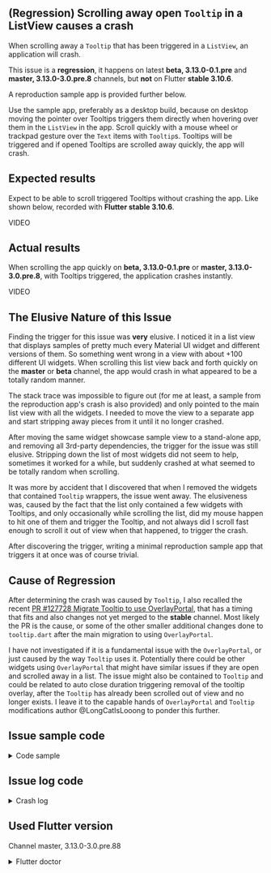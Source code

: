 ## (Regression) Scrolling away open `Tooltip` in a ListView causes a crash

When scrolling away a `Tooltip` that has been triggered in a `ListView`, an application will crash.

This issue is a **regression**, it happens on latest **beta, 3.13.0-0.1.pre** and **master, 3.13.0-3.0.pre.8** channels, but **not** on Flutter **stable 3.10.6**.

A reproduction sample app is provided further below. 

Use the sample app, preferably as a desktop build, because on desktop moving the pointer over Tooltips triggers them directly when hovering over them in the `ListView` in the app. Scroll quickly with a mouse wheel or trackpad gesture over the `Text` items with `Tooltip`s. Tooltips will be triggered and if opened Tooltips are scrolled away quickly, the app will crash.


## Expected results

Expect to be able to scroll triggered Tooltips without crashing the app. Like shown below, recorded with **Flutter stable 3.10.6**.

VIDEO



## Actual results

When scrolling the app quickly on **beta, 3.13.0-0.1.pre** or **master, 3.13.0-3.0.pre.8**, with Tooltips triggered, the application crashes instantly.

VIDEO



## The Elusive Nature of this Issue

Finding the trigger for this issue was **very** elusive. I noticed it in a list view that displays samples of pretty much every Material UI widget and different versions of them. So something went wrong in a view with about +100 different UI widgets. When scrolling this list view back and forth quickly on the **master** or **beta** channel, the app would crash in what appeared to be a totally random manner.

The stack trace was impossible to figure out (for me at least, a sample from the reproduction app's crash is also provided) and only pointed to the main list view with all the widgets. I needed to move the view to a separate app and start stripping away pieces from it until it no longer crashed.

After moving the same widget showcase sample view to a stand-alone app, and removing all 3rd-party dependencies, the trigger for the issue was still elusive. Stripping down the list of most widgets did not seem to help, sometimes it worked for a while, but suddenly crashed at what seemed to be totally random when scrolling.

It was more by accident that I discovered that when I removed the widgets that contained `Tooltip` wrappers, the issue went away. The elusiveness was, caused by the fact that the list only contained a few widgets with Tooltips, and only occasionally while scrolling the list, did my mouse happen to hit one of them and trigger the Tooltip, and not always did I scroll fast enough to scroll it out of view when that happened, to trigger the crash.

After discovering the trigger, writing a minimal reproduction sample app that triggers it at once was of course trivial. 


## Cause of Regression

After determining the crash was caused by `Tooltip`, I also recalled the recent [PR #127728 Migrate Tooltip to use OverlayPortal](https://github.com/flutter/flutter/pull/127728), that has a timing that fits and also changes not yet merged to the **stable** channel. Most likely the PR is the cause, or some of the other smaller additional changes done to `tooltip.dart` after the main migration to using `OverlayPortal`.

I have not investigated if it is a fundamental issue with the `OverlayPortal`, or just caused by the way `Tooltip` uses it. Potentially there could be other widgets using `OverlayPortal` that might have similar issues if they are open and scrolled away in a list. The issue might also be contained to `Tooltip` and could be related to auto close duration triggering removal of the tooltip overlay, after the `Tooltip` has already been scrolled out of view and no longer exists. I leave it to the capable hands of `OverlayPortal` and `Tooltip` modifications author @LongCatIsLooong to ponder this further.


## Issue sample code

<details>
<summary>Code sample</summary>


```dart
import 'package:flutter/material.dart';

void main() => runApp(const IssueApp());

class IssueApp extends StatelessWidget {
  const IssueApp({super.key});

  @override
  Widget build(BuildContext context) {
    return MaterialApp(
      debugShowCheckedModeBanner: false,
      title: 'RenderTheater Crash',
      themeMode: ThemeMode.system,
      theme: ThemeData(useMaterial3: true),
      darkTheme: ThemeData(useMaterial3: true),
      home: const HomePage(),
    );
  }
}

class HomePage extends StatelessWidget {
  const HomePage({
    super.key,
  });

  @override
  Widget build(BuildContext context) {
    return Scaffold(
      appBar: AppBar(title: const Text('RenderTheater Crash')),
      body: ListView(
        padding: const EdgeInsets.symmetric(horizontal: 16),
        children: List.generate(
          40,
          (index) => Tooltip(
            message: 'A text $index line with a ToolTip',
            child: Padding(
              padding: const EdgeInsets.all(16.0),
              child: Text('Text with tooltip number $index'),
            ),
          ),
        ),
      ),
    );
  }
}

```

</details>


## Issue log code

<details>
<summary>Crash log</summary>


```console
The following assertion was thrown during performLayout():
A _RenderTheater was mutated in RenderSliverList.performLayout.

The RenderObject was mutated when none of its ancestors is actively performing layout.
The RenderObject being mutated was: _RenderTheater#3354b NEEDS-PAINT NEEDS-COMPOSITING-BITS-UPDATE
  needs compositing
  parentData: <none> (can use size)
  constraints: BoxConstraints(w=495.0, h=677.0)
  size: Size(495.0, 677.0)
  skipCount: 0
  textDirection: ltr
The RenderObject that was mutating the said _RenderTheater was: RenderSliverList#64366 relayoutBoundary=up2 NEEDS-LAYOUT NEEDS-PAINT NEEDS-COMPOSITING-BITS-UPDATE
  needs compositing
  parentData: paintOffset=Offset(16.0, 0.0) (can use size)
  constraints: SliverConstraints(AxisDirection.down, GrowthDirection.forward, ScrollDirection.idle, scrollOffset: 526.0, remainingPaintExtent: 621.0, crossAxisExtent: 463.0, crossAxisDirection: AxisDirection.right, viewportMainAxisExtent: 621.0, remainingCacheExtent: 1121.0, cacheOrigin: -250.0)
  geometry: SliverGeometry(scrollExtent: 2080.0, paintExtent: 621.0, maxPaintExtent: 2080.0, hasVisualOverflow: true, cacheExtent: 871.0)
  currently live children: 5 to 26
The relevant error-causing widget was: 
  ListView ListView:file:///Users/rydmike/dev/code/issue_render_theater/lib/main.dart:30:13
When the exception was thrown, this was the stack: 
#0      RenderObject._debugCanPerformMutations.<anonymous closure> (package:flutter/src/rendering/object.dart:1926:9)
#1      RenderObject._debugCanPerformMutations (package:flutter/src/rendering/object.dart:1987:6)
#2      RenderObject.markNeedsLayout (package:flutter/src/rendering/object.dart:2197:12)
#3      RenderBox.markNeedsLayout (package:flutter/src/rendering/box.dart:2372:11)
#4      _RenderTheater.markNeedsLayout (package:flutter/src/widgets/overlay.dart:1016:11)
#5      RenderObject.dropChild (package:flutter/src/rendering/object.dart:1775:5)
#6      _RenderTheater._dropDeferredLayoutBoxChild (package:flutter/src/widgets/overlay.dart:944:5)
#7      _OverlayEntryLocation._deactivate (package:flutter/src/widgets/overlay.dart:1713:14)
#8      _OverlayPortalElement.deactivate (package:flutter/src/widgets/overlay.dart:1910:55)
#9      _InactiveElements._deactivateRecursively (package:flutter/src/widgets/framework.dart:1970:13)
#10     ComponentElement.visitChildren (package:flutter/src/widgets/framework.dart:5350:14)
#11     _InactiveElements._deactivateRecursively (package:flutter/src/widgets/framework.dart:1972:13)
#12     ComponentElement.visitChildren (package:flutter/src/widgets/framework.dart:5350:14)
#13     _InactiveElements._deactivateRecursively (package:flutter/src/widgets/framework.dart:1972:13)
#14     SingleChildRenderObjectElement.visitChildren (package:flutter/src/widgets/framework.dart:6421:14)
#15     _InactiveElements._deactivateRecursively (package:flutter/src/widgets/framework.dart:1972:13)
#16     SingleChildRenderObjectElement.visitChildren (package:flutter/src/widgets/framework.dart:6421:14)
#17     _InactiveElements._deactivateRecursively (package:flutter/src/widgets/framework.dart:1972:13)
#18     ComponentElement.visitChildren (package:flutter/src/widgets/framework.dart:5350:14)
#19     _InactiveElements._deactivateRecursively (package:flutter/src/widgets/framework.dart:1972:13)
#20     ComponentElement.visitChildren (package:flutter/src/widgets/framework.dart:5350:14)
#21     _InactiveElements._deactivateRecursively (package:flutter/src/widgets/framework.dart:1972:13)
#22     ComponentElement.visitChildren (package:flutter/src/widgets/framework.dart:5350:14)
#23     _InactiveElements._deactivateRecursively (package:flutter/src/widgets/framework.dart:1972:13)
#24     ComponentElement.visitChildren (package:flutter/src/widgets/framework.dart:5350:14)
#25     _InactiveElements._deactivateRecursively (package:flutter/src/widgets/framework.dart:1972:13)
#26     ComponentElement.visitChildren (package:flutter/src/widgets/framework.dart:5350:14)
#27     _InactiveElements._deactivateRecursively (package:flutter/src/widgets/framework.dart:1972:13)
#28     _InactiveElements.add (package:flutter/src/widgets/framework.dart:1984:7)
#29     Element.deactivateChild (package:flutter/src/widgets/framework.dart:4225:30)
#30     Element.updateChild (package:flutter/src/widgets/framework.dart:3631:9)
#31     SliverMultiBoxAdaptorElement.updateChild (package:flutter/src/widgets/sliver.dart:857:37)
#32     SliverMultiBoxAdaptorElement.removeChild.<anonymous closure> (package:flutter/src/widgets/sliver.dart:884:33)
#33     BuildOwner.buildScope (package:flutter/src/widgets/framework.dart:2720:19)
#34     SliverMultiBoxAdaptorElement.removeChild (package:flutter/src/widgets/sliver.dart:880:12)
#35     RenderSliverMultiBoxAdaptor._destroyOrCacheChild (package:flutter/src/rendering/sliver_multi_box_adaptor.dart:367:21)
#36     RenderSliverMultiBoxAdaptor.collectGarbage.<anonymous closure> (package:flutter/src/rendering/sliver_multi_box_adaptor.dart:513:9)
#37     RenderObject.invokeLayoutCallback.<anonymous closure> (package:flutter/src/rendering/object.dart:2602:59)
#38     PipelineOwner._enableMutationsToDirtySubtrees (package:flutter/src/rendering/object.dart:1057:15)
#39     RenderObject.invokeLayoutCallback (package:flutter/src/rendering/object.dart:2602:14)
#40     RenderSliverMultiBoxAdaptor.collectGarbage (package:flutter/src/rendering/sliver_multi_box_adaptor.dart:511:5)
#41     RenderSliverList.performLayout (package:flutter/src/rendering/sliver_list.dart:301:5)
#42     RenderObject.layout (package:flutter/src/rendering/object.dart:2491:7)
#43     RenderSliverEdgeInsetsPadding.performLayout (package:flutter/src/rendering/sliver_padding.dart:139:12)
#44     RenderSliverPadding.performLayout (package:flutter/src/rendering/sliver_padding.dart:361:11)
#45     RenderObject.layout (package:flutter/src/rendering/object.dart:2491:7)
#46     RenderViewportBase.layoutChildSequence (package:flutter/src/rendering/viewport.dart:534:13)
#47     RenderViewport._attemptLayout (package:flutter/src/rendering/viewport.dart:1512:12)
#48     RenderViewport.performLayout (package:flutter/src/rendering/viewport.dart:1421:20)
#49     RenderObject._layoutWithoutResize (package:flutter/src/rendering/object.dart:2330:7)
#50     PipelineOwner.flushLayout (package:flutter/src/rendering/object.dart:1011:18)
#51     RendererBinding.drawFrame (package:flutter/src/rendering/binding.dart:494:19)
#52     WidgetsBinding.drawFrame (package:flutter/src/widgets/binding.dart:926:13)
#53     RendererBinding._handlePersistentFrameCallback (package:flutter/src/rendering/binding.dart:360:5)
#54     SchedulerBinding._invokeFrameCallback (package:flutter/src/scheduler/binding.dart:1297:15)
#55     SchedulerBinding.handleDrawFrame (package:flutter/src/scheduler/binding.dart:1227:9)
#56     SchedulerBinding._handleDrawFrame (package:flutter/src/scheduler/binding.dart:1085:5)
#57     _invoke (dart:ui/hooks.dart:170:13)
#58     PlatformDispatcher._drawFrame (dart:ui/platform_dispatcher.dart:401:5)
#59     _drawFrame (dart:ui/hooks.dart:140:31)
The following RenderObject was being processed when the exception was fired: RenderSliverList#64366 relayoutBoundary=up2 NEEDS-LAYOUT NEEDS-PAINT NEEDS-COMPOSITING-BITS-UPDATE
...  needs compositing
...  parentData: paintOffset=Offset(16.0, 0.0) (can use size)
...  constraints: SliverConstraints(AxisDirection.down, GrowthDirection.forward, ScrollDirection.idle, scrollOffset: 526.0, remainingPaintExtent: 621.0, crossAxisExtent: 463.0, crossAxisDirection: AxisDirection.right, viewportMainAxisExtent: 621.0, remainingCacheExtent: 1121.0, cacheOrigin: -250.0)
...  geometry: SliverGeometry(scrollExtent: 2080.0, paintExtent: 621.0, maxPaintExtent: 2080.0, hasVisualOverflow: true, cacheExtent: 871.0)
...    scrollExtent: 2080.0
...    paintExtent: 621.0
...    maxPaintExtent: 2080.0
...    hasVisualOverflow: true
...    cacheExtent: 871.0
...  currently live children: 5 to 26
RenderObject: RenderSliverList#64366 relayoutBoundary=up2 NEEDS-LAYOUT NEEDS-PAINT NEEDS-COMPOSITING-BITS-UPDATE
  needs compositing
  parentData: paintOffset=Offset(16.0, 0.0) (can use size)
  constraints: SliverConstraints(AxisDirection.down, GrowthDirection.forward, ScrollDirection.idle, scrollOffset: 526.0, remainingPaintExtent: 621.0, crossAxisExtent: 463.0, crossAxisDirection: AxisDirection.right, viewportMainAxisExtent: 621.0, remainingCacheExtent: 1121.0, cacheOrigin: -250.0)
  geometry: SliverGeometry(scrollExtent: 2080.0, paintExtent: 621.0, maxPaintExtent: 2080.0, hasVisualOverflow: true, cacheExtent: 871.0)
    scrollExtent: 2080.0
    paintExtent: 621.0
    maxPaintExtent: 2080.0
    hasVisualOverflow: true
    cacheExtent: 871.0
```

</details>

## Used Flutter version

Channel master, 3.13.0-3.0.pre.88

<details>
  <summary>Flutter doctor</summary>

```
[✓] Flutter (Channel master, 3.13.0-3.0.pre.88, on macOS 13.4.1 22F82 darwin-arm64, locale en-US)
    • Flutter version 3.13.0-3.0.pre.88 on channel master at /master
    • Upstream repository https://github.com/flutter/flutter.git
    • Framework revision f842ed9165 (4 hours ago), 2023-07-15 09:18:23 -0700
    • Engine revision 403866d161
    • Dart version 3.1.0 (build 3.1.0-312.0.dev)
    • DevTools version 2.25.0
    • If those were intentional, you can disregard the above warnings; however it is recommended to use "git" directly to perform update checks and upgrades.

[✓] Android toolchain - develop for Android devices (Android SDK version 33.0.0)
    • Android SDK at /Users/rydmike/Library/Android/sdk
    • Platform android-33, build-tools 33.0.0
    • Java binary at: /Applications/Android Studio.app/Contents/jbr/Contents/Home/bin/java
    • Java version OpenJDK Runtime Environment (build 17.0.6+0-17.0.6b802.4-9586694)
    • All Android licenses accepted.

[✓] Xcode - develop for iOS and macOS (Xcode 14.3.1)
    • Xcode at /Applications/Xcode.app/Contents/Developer
    • Build 14E300c
    • CocoaPods version 1.11.3

[✓] Chrome - develop for the web
    • Chrome at /Applications/Google Chrome.app/Contents/MacOS/Google Chrome

[✓] Android Studio (version 2022.2)
    • Android Studio at /Applications/Android Studio.app/Contents
    • Flutter plugin can be installed from:
      🔨 https://plugins.jetbrains.com/plugin/9212-flutter
    • Dart plugin can be installed from:
      🔨 https://plugins.jetbrains.com/plugin/6351-dart
    • Java version OpenJDK Runtime Environment (build 17.0.6+0-17.0.6b802.4-9586694)

[✓] IntelliJ IDEA Community Edition (version 2023.1.3)
    • IntelliJ at /Applications/IntelliJ IDEA CE.app
    • Flutter plugin version 74.0.4
    • Dart plugin version 231.9161.14

[✓] VS Code (version 1.79.2)
    • VS Code at /Applications/Visual Studio Code.app/Contents
    • Flutter extension version 3.62.0

[✓] Connected device (2 available)
    • macOS (desktop) • macos  • darwin-arm64   • macOS 13.4.1 22F82 darwin-arm64
    • Chrome (web)    • chrome • web-javascript • Google Chrome 114.0.5735.198

[✓] Network resources
    • All expected network resources are available.

```

</details>
